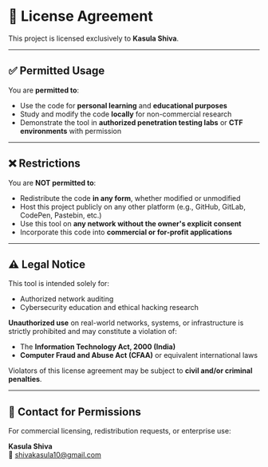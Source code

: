 # 📜 License Agreement

This project is licensed exclusively to **Kasula Shiva**.

---

## ✅ Permitted Usage

You are **permitted to**:

- Use the code for **personal learning** and **educational purposes**  
- Study and modify the code **locally** for non-commercial research  
- Demonstrate the tool in **authorized penetration testing labs** or **CTF environments** with permission  

---

## ❌ Restrictions

You are **NOT permitted to**:

- Redistribute the code **in any form**, whether modified or unmodified  
- Host this project publicly on any other platform (e.g., GitHub, GitLab, CodePen, Pastebin, etc.)  
- Use this tool on **any network without the owner's explicit consent**  
- Incorporate this code into **commercial or for-profit applications**  

---

## ⚠️ Legal Notice

This tool is intended solely for:

- Authorized network auditing  
- Cybersecurity education and ethical hacking research  

**Unauthorized use** on real-world networks, systems, or infrastructure is strictly prohibited and may constitute a violation of:

- The **Information Technology Act, 2000 (India)**  
- **Computer Fraud and Abuse Act (CFAA)** or equivalent international laws  

Violators of this license agreement may be subject to **civil and/or criminal penalties**.

---

## 📩 Contact for Permissions

For commercial licensing, redistribution requests, or enterprise use:

**Kasula Shiva**  
📧 [shivakasula10@gmail.com](mailto:shivakasula10@gmail.com)
